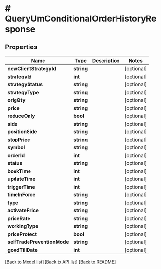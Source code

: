 # # QueryUmConditionalOrderHistoryResponse

## Properties

Name | Type | Description | Notes
------------ | ------------- | ------------- | -------------
**newClientStrategyId** | **string** |  | [optional]
**strategyId** | **int** |  | [optional]
**strategyStatus** | **string** |  | [optional]
**strategyType** | **string** |  | [optional]
**origQty** | **string** |  | [optional]
**price** | **string** |  | [optional]
**reduceOnly** | **bool** |  | [optional]
**side** | **string** |  | [optional]
**positionSide** | **string** |  | [optional]
**stopPrice** | **string** |  | [optional]
**symbol** | **string** |  | [optional]
**orderId** | **int** |  | [optional]
**status** | **string** |  | [optional]
**bookTime** | **int** |  | [optional]
**updateTime** | **int** |  | [optional]
**triggerTime** | **int** |  | [optional]
**timeInForce** | **string** |  | [optional]
**type** | **string** |  | [optional]
**activatePrice** | **string** |  | [optional]
**priceRate** | **string** |  | [optional]
**workingType** | **string** |  | [optional]
**priceProtect** | **bool** |  | [optional]
**selfTradePreventionMode** | **string** |  | [optional]
**goodTillDate** | **int** |  | [optional]

[[Back to Model list]](../../README.md#models) [[Back to API list]](../../README.md#endpoints) [[Back to README]](../../README.md)
